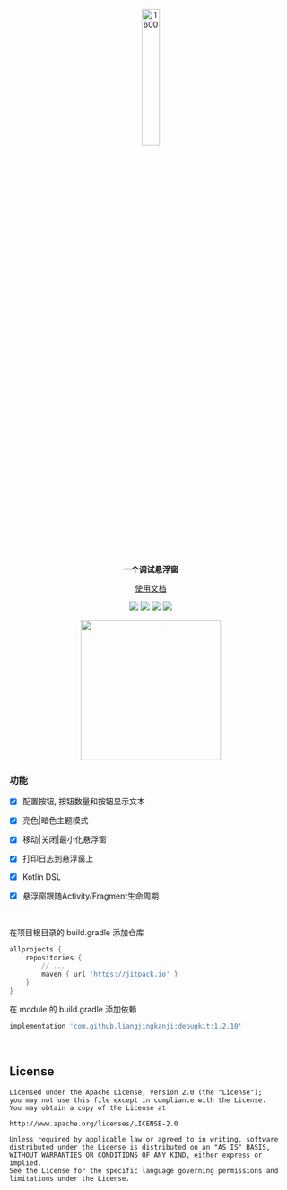 <p align="center"><img src="https://i.imgur.com/3NdQ93C.png" alt="1600" width="25%"/></p>

<p align="center"><strong>一个调试悬浮窗</strong></p>

<p align="center"><a href="http://liangjingkanji.github.io/debugkit/">使用文档</a></p>

<p align="center">
<a href="https://jitpack.io/#liangjingkanji/debugkit"><img src="https://jitpack.io/v/liangjingkanji/debugkit.svg"/></a>
<img src="https://img.shields.io/badge/language-kotlin-orange.svg"/>
<img src="https://img.shields.io/badge/license-Apache-blue"/>
<a href="https://jq.qq.com/?_wv=1027&k=vWsXSNBJ"><img src="https://img.shields.io/badge/QQ群-752854893-blue"/></a>
</p>

<p align="center"><img src="https://i.imgur.com/9V87YJi.png" align="center" width="250" /></p>

### 功能

- [x] 配置按钮, 按钮数量和按钮显示文本
- [x] 亮色|暗色主题模式
- [x] 移动|关闭|最小化悬浮窗
- [x] 打印日志到悬浮窗上
- [x] Kotlin DSL
- [x] 悬浮窗跟随Activity/Fragment生命周期



<br>

在项目根目录的 build.gradle 添加仓库

```groovy
allprojects {
    repositories {
        // ...
        maven { url 'https://jitpack.io' }
    }
}
```

在 module 的 build.gradle 添加依赖

```groovy
implementation 'com.github.liangjingkanji:debugkit:1.2.10'
```

<br>

## License

```
Licensed under the Apache License, Version 2.0 (the "License");
you may not use this file except in compliance with the License.
You may obtain a copy of the License at

http://www.apache.org/licenses/LICENSE-2.0

Unless required by applicable law or agreed to in writing, software
distributed under the License is distributed on an "AS IS" BASIS,
WITHOUT WARRANTIES OR CONDITIONS OF ANY KIND, either express or implied.
See the License for the specific language governing permissions and
limitations under the License.
```
